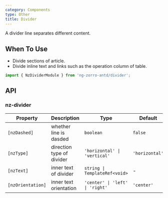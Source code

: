 ```yaml
---
category: Components
type: Other
title: Divider
---
```


A divider line separates different content.

## When To Use

- Divide sections of article.
- Divide inline text and links such as the operation column of table.

```ts
import { NzDividerModule } from 'ng-zorro-antd/divider';
```

## API

### nz-divider

| Property | Description | Type | Default |
| -------- | ----------- | ---- | ------- |
| `[nzDashed]` | whether line is dasded | `boolean` | `false` |
| `[nzType]` | direction type of divider | `'horizontal' \| 'vertical'` | `'horizontal'` |
| `[nzText]` | inner text of divider | `string \| TemplateRef<void>` | - |
| `[nzOrientation]` | inner text orientation | `'center' \| 'left' \| 'right'` | `'center'` |
